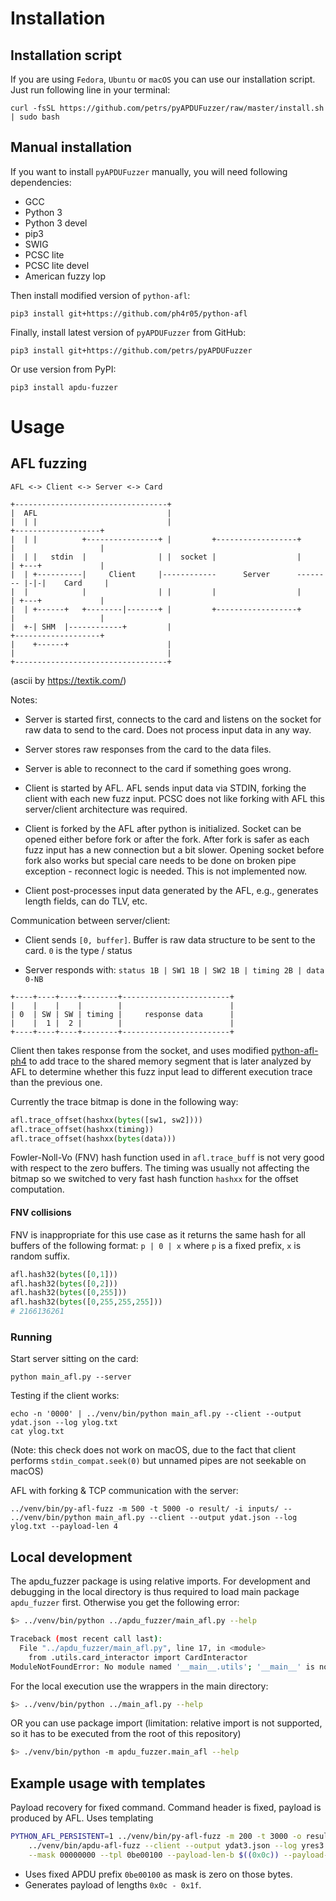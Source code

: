 # Installation

## Installation script
If you are using `Fedora`, `Ubuntu` or `macOS` you can use our installation
script.  Just run following line in your terminal:
``` shell
curl -fsSL https://github.com/petrs/pyAPDUFuzzer/raw/master/install.sh | sudo bash
```

## Manual installation
If you want to install `pyAPDUFuzzer` manually, you will need following
dependencies:
- GCC
- Python 3
- Python 3 devel
- pip3
- SWIG
- PCSC lite
- PCSC lite devel
- American fuzzy lop

Then install modified version of `python-afl`:
``` shell
pip3 install git+https://github.com/ph4r05/python-afl
```

Finally, install latest version of `pyAPDUFuzzer` from GitHub:
``` shell
pip3 install git+https://github.com/petrs/pyAPDUFuzzer
```

Or use version from PyPI:
``` shell
pip3 install apdu-fuzzer
```

# Usage

## AFL fuzzing

```
AFL <-> Client <-> Server <-> Card

+----------------------------------+
|  AFL                             |
|  | |                             |                                   +-------------------+
|  | |          +----------------+ |         +------------------+      |                   |
|  | |   stdin  |                | |  socket |                  |      | +---+             |
|  | +----------|     Client     |------------      Server      -------- |-|-|    Card     |
|  |            |                | |         |                  |      | +---+             |
|  | +------+   +--------|-------+ |         +------------------+      |                   |
|  +-| SHM  |------------+         |                                   +-------------------+
|    +------+                      |
|                                  |
+----------------------------------+
```

(ascii by https://textik.com/)

Notes:

- Server is started first, connects to the card and listens on the socket for raw data to send to the card.
Does not process input data in any way.

- Server stores raw responses from the card to the data files.

- Server is able to reconnect to the card if something goes wrong.

- Client is started by AFL. AFL sends input data via STDIN, forking the client with each new fuzz input.
PCSC does not like forking with AFL this server/client architecture was required.

- Client is forked by the AFL after python is initialized. Socket can be opened either before fork or after the fork.
After fork is safer as each fuzz input has a new connection but a bit slower. Opening socket before fork also works
but special care needs to be done on broken pipe exception - reconnect logic is needed. This is not implemented now.

- Client post-processes input data generated by the AFL, e.g., generates length fields, can do TLV, etc.


Communication between server/client:

- Client sends `[0, buffer]`. Buffer is raw data structure to be sent to the card. `0` is the type / status

- Server responds with: `status 1B | SW1 1B | SW2 1B | timing 2B | data 0-NB`

```
+----+----+----+--------+------------------------+
|    |    |    |        |                        |
| 0  | SW | SW | timing |     response data      |
|    |  1 |  2 |        |                        |
+----+----+----+--------+------------------------+
```

Client then takes response from the socket, and uses modified [python-afl-ph4] to add trace to the shared memory segment
that is later analyzed by AFL to determine whether this fuzz input lead to different execution trace than the previous one.

Currently the trace bitmap is done in the following way:

```python
afl.trace_offset(hashxx(bytes([sw1, sw2])))
afl.trace_offset(hashxx(timing))
afl.trace_offset(hashxx(bytes(data)))
```

Fowler-Noll-Vo (FNV) hash function used in `afl.trace_buff` is not very good with respect to the zero buffers. The timing
was usually not affecting the bitmap so we switched to very fast hash function `hashxx` for the offset computation.

#### FNV collisions

FNV is inappropriate for this use case as it returns the same hash for all buffers of the following format:
`p | 0 | x` where `p` is a fixed prefix, `x` is random suffix.

```python
afl.hash32(bytes([0,1]))
afl.hash32(bytes([0,2]))
afl.hash32(bytes([0,255]))
afl.hash32(bytes([0,255,255,255]))
# 2166136261
```

### Running

Start server sitting on the card:

```
python main_afl.py --server
```


Testing if the client works:

```
echo -n '0000' | ../venv/bin/python main_afl.py --client --output ydat.json --log ylog.txt
cat ylog.txt
```

(Note: this check does not work on macOS, due to the fact that client performs `stdin_compat.seek(0)`  but unnamed pipes are not seekable on macOS)

AFL with forking & TCP communication with the server:

```
../venv/bin/py-afl-fuzz -m 500 -t 5000 -o result/ -i inputs/ -- ../venv/bin/python main_afl.py --client --output ydat.json --log ylog.txt --payload-len 4
```

## Local development

The apdu_fuzzer package is using relative imports.
For development and debugging in the local directory is thus required to
load main package `apdu_fuzzer` first. Otherwise you get the following error:

```bash
$> ../venv/bin/python ../apdu_fuzzer/main_afl.py --help

Traceback (most recent call last):
  File "../apdu_fuzzer/main_afl.py", line 17, in <module>
    from .utils.card_interactor import CardInteractor
ModuleNotFoundError: No module named '__main__.utils'; '__main__' is not a package
```

For the local execution use the wrappers in the main directory:

```bash
$> ../venv/bin/python ../main_afl.py --help
```

OR you can use package import (limitation: relative import is not supported, so it has to be executed from the root of this repository)

```bash
$> ./venv/bin/python -m apdu_fuzzer.main_afl --help
```

## Example usage with templates

Payload recovery for fixed command. Command header is fixed, payload is produced by AFL. Uses templating

```bash
PYTHON_AFL_PERSISTENT=1 ../venv/bin/py-afl-fuzz -m 200 -t 3000 -o result/ -i - -- \
    ../venv/bin/apdu-afl-fuzz --client --output ydat3.json --log yres3.json \
    --mask 00000000 --tpl 0be00100 --payload-len-b $((0x0c)) --payload-len-s $((0x1f))
```

- Uses fixed APDU prefix `0be00100` as mask is zero on those bytes.
- Generates payload of lengths `0x0c - 0x1f`.

[python-afl-ph4]: https://github.com/ph4r05/python-afl
